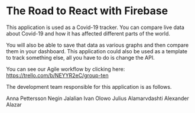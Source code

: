 # The Road to React with Firebase

This application is used as a Covid-19 tracker. You can compare live data about Covid-19 and how it has affected different parts of the world. 

You will also be able to save that data as various graphs and then compare them in your dashboard. This application could also be used as a template to track something else, all you have to do is change the API.

You can see our Agile workflow by clicking here: https://trello.com/b/NEYYR2eC/group-ten

The development team responsible for this application is as follows.

Anna Pettersson
Negin Jalalian
Ivan Olowo
Julius Alamarvdashti
Alexander Alazar

